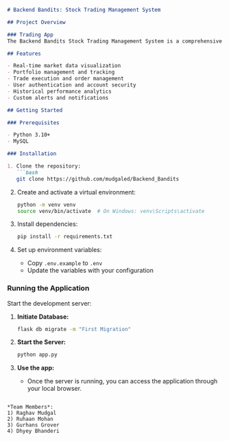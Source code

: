 ```markdown
# Backend Bandits: Stock Trading Management System

## Project Overview

### Trading App
The Backend Bandits Stock Trading Management System is a comprehensive platform designed to streamline and optimize stock trading activities. This system provides a robust solution for managing portfolios, tracking market trends, and analyzing investment performance.

## Features

- Real-time market data visualization
- Portfolio management and tracking
- Trade execution and order management
- User authentication and account security
- Historical performance analytics
- Custom alerts and notifications

## Getting Started

### Prerequisites

- Python 3.10+
- MySQL

### Installation

1. Clone the repository:
   ```bash
   git clone https://github.com/mudgaled/Backend_Bandits
   ```

2. Create and activate a virtual environment:
   ```bash
   python -m venv venv
   source venv/bin/activate  # On Windows: venv\Scripts\activate
   ```

3. Install dependencies:
   ```bash
   pip install -r requirements.txt
   ```

4. Set up environment variables:
   - Copy `.env.example` to `.env`
   - Update the variables with your configuration

### Running the Application

Start the development server:

1. **Initiate Database:**
   ```bash
   flask db migrate -m "First Migration"
   ```

2. **Start the Server:**
   ```bash
   python app.py
   ```

3. **Use the app:**
   - Once the server is running, you can access the application through your local browser.
```

*Team Members*: 
1) Raghav Mudgal
2) Ruhaan Mohan
3) Gurhans Grover
4) Dhyey Bhanderi
